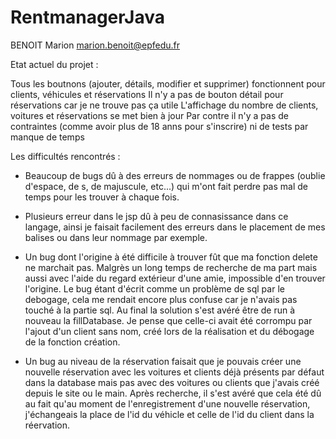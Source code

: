 # RentmanagerJava
BENOIT Marion
marion.benoit@epfedu.fr



Etat actuel du projet :

Tous les boutnons (ajouter, détails, modifier et supprimer) fonctionnent pour clients, véhicules et réservations
Il n'y a pas de bouton détail pour réservations car je ne trouve pas ça utile
L'affichage du nombre de clients, voitures et réservations se met bien à jour
Par contre il n'y a pas de contraintes (comme avoir plus de 18 anns pour s'inscrire) ni de tests par manque de temps



Les difficultés rencontrés :

- Beaucoup de bugs dû à des erreurs de nommages ou de frappes (oublie d'espace, de s, de majuscule, etc...) qui m'ont fait perdre pas mal de temps pour les trouver à chaque fois.

- Plusieurs erreur dans le jsp dû à peu de connasissance dans ce langage, ainsi je faisait facilement des erreurs dans le placement de mes balises ou dans leur nommage par exemple.

- Un bug dont l'origine à été difficile à trouver fût que ma fonction delete ne marchait pas. 
Malgrès un long temps de recherche de ma part mais aussi avec l'aide du regard extérieur d'une amie, impossible d'en trouver l'origine.
Le bug étant d'écrit comme un problème de sql par le debogage, cela me rendait encore plus confuse car je n'avais pas touché à la partie sql.
Au final la solution s'est avéré être de run à nouveau la fillDatabase.
Je pense que celle-ci avait été corrompu par l'ajout d'un client sans nom, créé lors de la réalisation et du débogage de la fonction création. 

- Un bug au niveau de la réservation faisait que je pouvais créer une nouvelle réservation avec les voitures et clients déjà présents par défaut dans la database mais pas avec des voitures ou clients que j'avais créé depuis le site ou le main.
Après recherche, il s'est avéré que cela été dû au fait qu'au moment de l'enregistrement d'une nouvelle réservation, j'échangeais la place de l'id du véhicle et celle de l'id du client dans la réervation.

